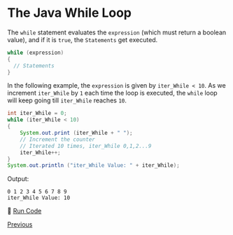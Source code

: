# The Java While Loop

The `while` statement evaluates the `expression` (which must return a boolean value), and if it is `true`, the `Statements` get executed.

```java
while (expression)
{
  // Statements
}
```

In the following example, the `expression` is given by `iter_While < 10`. As we increment `iter_While` by `1` each time the loop is executed, the `while` loop will keep going till `iter_While` reaches `10`.

```java
int iter_While = 0;
while (iter_While < 10)
{
    System.out.print (iter_While + " ");
    // Increment the counter
    // Iterated 10 times, iter_While 0,1,2...9
    iter_While++;
}
System.out.println ("iter_While Value: " + iter_While);
```

Output:

```
0 1 2 3 4 5 6 7 8 9
iter_While Value: 10
```

:rocket: [Run Code](https://repl.it/CJYj/0)

[Previous](Java-Loops)
